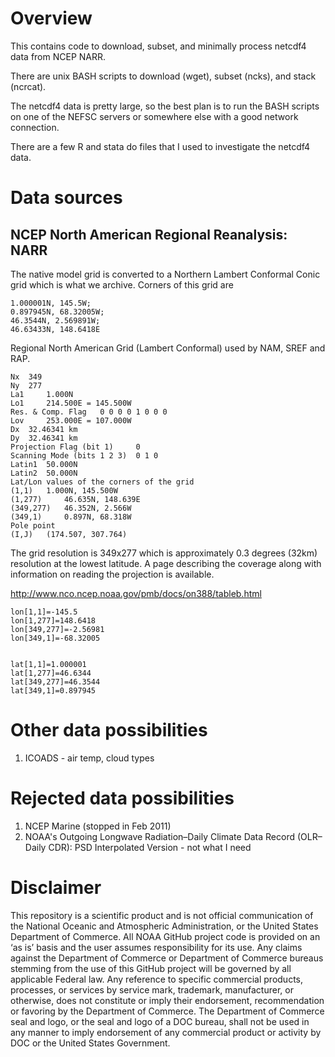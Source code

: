 # Overview

This contains code to download, subset, and minimally process netcdf4 data from NCEP NARR.

There are unix BASH scripts to download (wget), subset (ncks), and stack (ncrcat).

The netcdf4 data is pretty large, so the best plan is to run the BASH scripts on one of the NEFSC servers or somewhere else with a good network connection.

There are a few R and stata do files that I used to investigate the netcdf4 data. 

# Data sources
##  NCEP North American Regional Reanalysis: NARR


The native model grid is converted to a Northern Lambert Conformal Conic grid which is what we archive. Corners of this grid are

    1.000001N, 145.5W; 
    0.897945N, 68.32005W; 
    46.3544N, 2.569891W; 
    46.63433N, 148.6418E

Regional North American Grid (Lambert Conformal)
used by NAM, SREF and RAP.

	
    Nx 	349
    Ny 	277
    La1 	1.000N
    Lo1 	214.500E = 145.500W
    Res. & Comp. Flag 	0 0 0 0 1 0 0 0
    Lov 	253.000E = 107.000W
    Dx 	32.46341 km
    Dy 	32.46341 km
    Projection Flag (bit 1) 	0
    Scanning Mode (bits 1 2 3) 	0 1 0
    Latin1 	50.000N
    Latin2 	50.000N
    Lat/Lon values of the corners of the grid
    (1,1) 	1.000N, 145.500W
    (1,277) 	46.635N, 148.639E
    (349,277) 	46.352N, 2.566W
    (349,1) 	0.897N, 68.318W
    Pole point
    (I,J) 	(174.507, 307.764)


The grid resolution is 349x277 which is approximately 0.3 degrees (32km) resolution at the lowest latitude. A page describing the coverage along with information on reading the projection is available.

http://www.nco.ncep.noaa.gov/pmb/docs/on388/tableb.html

	
	lon[1,1]=-145.5
	lon[1,277]=148.6418
	lon[349,277]=-2.56981
	lon[349,1]=-68.32005
	

	lat[1,1]=1.000001	
	lat[1,277]=46.6344
	lat[349,277]=46.3544
	lat[349,1]=0.897945

# Other data possibilities
1. ICOADS - air temp, cloud types

# Rejected data possibilities

1. NCEP Marine (stopped in Feb 2011)
1. NOAA's Outgoing Longwave Radiation–Daily Climate Data Record (OLR–Daily CDR): PSD Interpolated Version - not what I need




# Disclaimer
This repository is a scientific product and is not official communication of the National Oceanic and Atmospheric Administration, or the United States Department of Commerce. All NOAA GitHub project code is provided on an ‘as is’ basis and the user assumes responsibility for its use. Any claims against the Department of Commerce or Department of Commerce bureaus stemming from the use of this GitHub project will be governed by all applicable Federal law. Any reference to specific commercial products, processes, or services by service mark, trademark, manufacturer, or otherwise, does not constitute or imply their endorsement, recommendation or favoring by the Department of Commerce. The Department of Commerce seal and logo, or the seal and logo of a DOC bureau, shall not be used in any manner to imply endorsement of any commercial product or activity by DOC or the United States Government.
